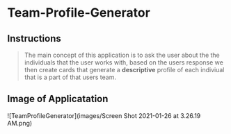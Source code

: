 # Team-Profile-Generator




## Instructions
>The main concept of this application is to ask the user about the the individuals that the user works with, based on the users response we then create cards 
that generate a __descriptive__ profile of each indiviual that is a part of that users team.

## Image of Applicatation
![TeamProfileGenerator](images/Screen Shot 2021-01-26 at 3.26.19 AM.png)


